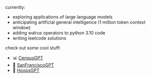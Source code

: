 <!-- [![Veer's GitHub Header](./assets/new-header.png)](https://veerbia.github.io) -->
currently:
- exploring applications of large language models 
- anticipating artificial general intelligence (1 million token context window)
- adding walrus operators to python 3.10 code 
- writing leetcode solutions

check out some cool stuff:
- 📊 [CensusGPT](https://censusgpt.com/)
- 🌉 [SanFranciscoGPT](https://censusgpt.com/sf)
- 🏀 [HoopsGPT](https://hoopsgpt.ai/)

